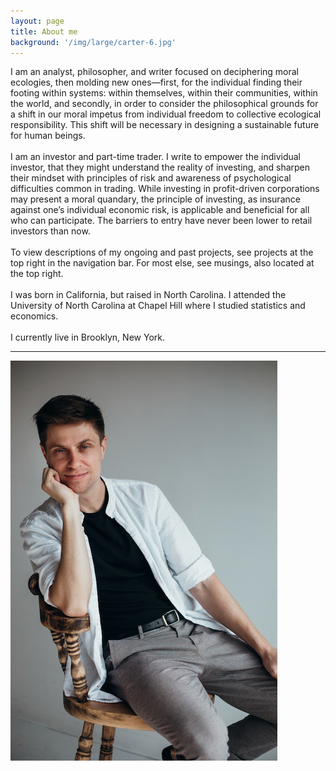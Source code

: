 ```yaml
---
layout: page
title: About me
background: '/img/large/carter-6.jpg'
---
```

I am an analyst, philosopher, and writer focused on deciphering moral ecologies, then molding new ones—first, for the individual finding their footing within systems: within themselves, within their communities, within the world, and secondly, in order to consider the philosophical grounds for a shift in our moral impetus from individual freedom to collective ecological responsibility. This shift will be necessary in designing a sustainable future for human beings.
<br><br>
I am an investor and part-time trader. I write to empower the individual investor, that they might understand the reality of investing, and sharpen their mindset with principles of risk and awareness of psychological difficulties common in trading. While investing in profit-driven corporations may present a moral quandary, the principle of investing, as insurance against one’s individual economic risk, is applicable and beneficial for all who can participate. The barriers to entry have never been lower to retail investors than now.
<br><br>
To view descriptions of my ongoing and past projects, see projects at the top right in the navigation bar. For most else, see musings, also located at the top right.
<br><br>
I was born in California, but raised in North Carolina. I attended the University of North Carolina at Chapel Hill where I studied statistics and economics.
<br><br>
I currently live in Brooklyn, New York.
<hr>
<img class="img-fluid" src="/img/small/carter-10.jpeg" alt="carter.jpg"/>
